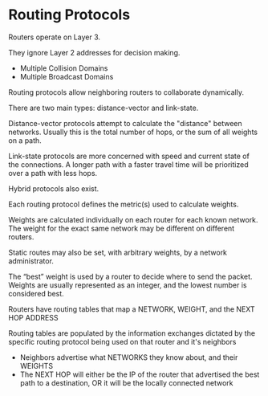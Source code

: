 # Routing Protocols

Routers operate on Layer 3.

They ignore Layer 2 addresses for decision making.

* Multiple Collision Domains
* Multiple Broadcast Domains

Routing protocols allow neighboring routers to collaborate dynamically.

There are two main types: distance-vector and link-state.

Distance-vector protocols attempt to calculate the "distance" between networks. Usually this is the total number of hops, or the sum of all weights on a path.

Link-state protocols are more concerned with speed and current state of the connections. A longer path with a faster travel time will be prioritized over a path with less hops.

Hybrid protocols also exist.

Each routing protocol defines the metric\(s\) used to calculate weights.

Weights are calculated individually on each router for each known network. The weight for the exact same network may be different on different routers.

Static routes may also be set, with arbitrary weights, by a network administrator.

The “best” weight is used by a router to decide where to send the packet. Weights are usually represented as an integer, and the lowest number is considered best.

Routers have routing tables that map a NETWORK, WEIGHT, and the NEXT HOP ADDRESS



Routing tables are populated by the information exchanges dictated by the specific routing protocol being used on that router and it's neighbors



* Neighbors advertise what NETWORKS they know about, and their WEIGHTS
* The NEXT HOP will either be the IP of the router that advertised the best path to a destination, OR it will be the locally connected network




